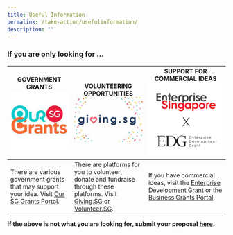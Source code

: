 ```yaml
---
title: Useful Information
permalink: /take-action/usefulinformation/
description: ""
---
```

### If you are only looking for ... 



| GOVERNMENT GRANTS ![](/images/Partners%20portal/our%20sg%20grants%20portal.jpg)  | VOLUNTEERING OPPORTUNITIES ![](/images/Partners%20portal/givingsg.jpg) | SUPPORT FOR COMMERCIAL IDEAS ![](/images/Partners%20portal/enterprise%20development%20grant.png)|
| -------- | -------- | -------- |
| There are various government grants that may support your idea. Visit [Our SG Grants Portal](https://oursggrants.gov.sg).  | There are platforms for you to volunteer, donate and fundraise through these platforms. Visit [Giving.SG](https://www.giving.sg) or [Volunteer.SG](https://www.volunteer.gov.sg/). | If you have commercial ideas, visit the [Enterprise Development Grant](https://www.enterprisesg.gov.sg/financial-support/enterprise-development-grant) or the [Business Grants Portal](https://www.businessgrants.gov.sg/).

**If the above is not what you are looking for, submit your proposal [here](https://go.gov.sg/takeactiontoday).**
